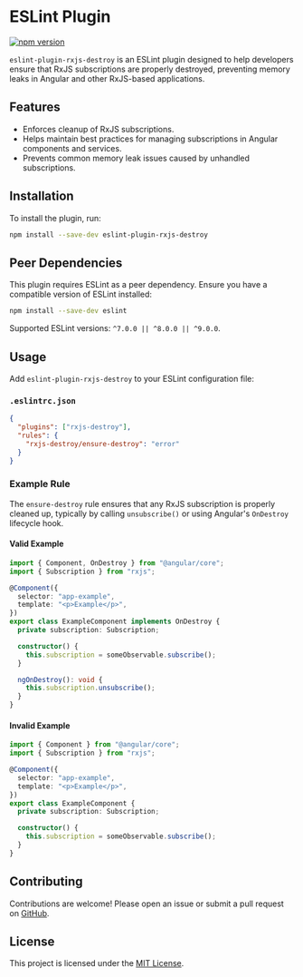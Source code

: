 ﻿# ESLint Plugin

[![npm version](https://badge.fury.io/js/eslint-plugin-rxjs-destroy.svg)](https://badge.fury.io/js/eslint-plugin-rxjs-destroy)

`eslint-plugin-rxjs-destroy` is an ESLint plugin designed to help developers ensure that RxJS subscriptions are properly destroyed, preventing memory leaks in Angular and other RxJS-based applications.

## Features

- Enforces cleanup of RxJS subscriptions.
- Helps maintain best practices for managing subscriptions in Angular components and services.
- Prevents common memory leak issues caused by unhandled subscriptions.

## Installation

To install the plugin, run:

```bash
npm install --save-dev eslint-plugin-rxjs-destroy
```

## Peer Dependencies

This plugin requires ESLint as a peer dependency. Ensure you have a compatible version of ESLint installed:

```bash
npm install --save-dev eslint
```

Supported ESLint versions: `^7.0.0 || ^8.0.0 || ^9.0.0`.

## Usage

Add `eslint-plugin-rxjs-destroy` to your ESLint configuration file:

### `.eslintrc.json`

```json
{
  "plugins": ["rxjs-destroy"],
  "rules": {
    "rxjs-destroy/ensure-destroy": "error"
  }
}
```

### Example Rule

The `ensure-destroy` rule ensures that any RxJS subscription is properly cleaned up, typically by calling `unsubscribe()` or using Angular's `OnDestroy` lifecycle hook.

#### Valid Example

```typescript
import { Component, OnDestroy } from "@angular/core";
import { Subscription } from "rxjs";

@Component({
  selector: "app-example",
  template: "<p>Example</p>",
})
export class ExampleComponent implements OnDestroy {
  private subscription: Subscription;

  constructor() {
    this.subscription = someObservable.subscribe();
  }

  ngOnDestroy(): void {
    this.subscription.unsubscribe();
  }
}
```

#### Invalid Example

```typescript
import { Component } from "@angular/core";
import { Subscription } from "rxjs";

@Component({
  selector: "app-example",
  template: "<p>Example</p>",
})
export class ExampleComponent {
  private subscription: Subscription;

  constructor() {
    this.subscription = someObservable.subscribe();
  }
}
```

## Contributing

Contributions are welcome! Please open an issue or submit a pull request on [GitHub](https://github.com/jabennett1515/eslint-rxjs-destroy).

## License

This project is licensed under the [MIT License](LICENSE).
